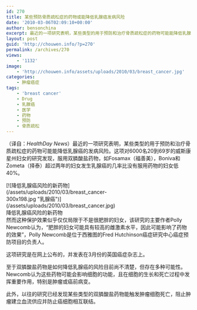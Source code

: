 ```yaml
---
id: 270
title: 某些预防骨质疏松症的药物或能降低乳腺癌发病风险
date: '2010-03-06T02:09:10+00:00'
author: bensonchina
excerpt: 最近的一项研究表明，某些类型的用于预防和治疗骨质疏松症的药物可能能降低乳腺癌的发病风险。这项对6000名20到69岁的威斯康星州妇女的研究发现，服用双膦酸盐药物，如Fosamax（福善美），Boniva和Zometa（择泰）超过两年的妇女发生乳腺癌的几率比没有服用药物的妇女低40%。但遗憾的是这种保护效果似乎不适用于肥胖的妇女，该研究的主要负责人认为这可能与肥胖妇女具有较高的雌激素水平有关，且这种类型的药物的降低乳腺癌发病风险的机制尚不清楚。
layout: post
guid: 'http://chouwen.info/?p=270'
permalink: /archives/270
views:
    - '1132'
image:
    - 'http://chouwen.info/assets/uploads/2010/03/breast_cancer.jpg'
categories:
    - 肿瘤癌症
tags:
    - 'breast cancer'
    - Drug
    - 乳腺癌
    - 医学
    - 药物
    - 预防
    - 骨质疏松
---
```


（译自：*HealthDay News*）最近的一项研究表明，某些类型的用于预防和治疗骨质疏松症的药物可能能降低乳腺癌的发病风险。这项对6000名20到69岁的威斯康星州妇女的研究发现，服用双膦酸盐药物，如Fosamax（福善美），Boniva和Zometa（择泰）超过两年的妇女发生乳腺癌的几率比没有服用药物的妇女低40%。

<div class="wp-caption aligncenter" id="attachment_273" style="width: 310px">[![降低乳腺癌风险的新药物](/assets/uploads/2010/03/breast_cancer-300x198.jpg "乳腺癌")](/assets/uploads/2010/03/breast_cancer.jpg)降低乳腺癌风险的新药物

</div>然而这种保护效果似乎仅仅局限于不是很肥胖的妇女，该研究的主要作者Polly Newcomb认为，“肥胖的妇女可能具有较高的雌激素水平，因此可能影响了药物的效果”，Polly Newcomb是位于西雅图的Fred Hutchinson癌症研究中心癌症预防项目的负责人。

这项研究是在网上公布的，并发表在3月份的英国癌症杂志上。

至于双膦酸盐药物是如何降低乳腺癌的风险目前尚不清楚，但存在多种可能性。Newcomb认为这些药物可能会影响细胞的功能，且在细胞的生长和死亡过程中发挥重要作用，特别是肿瘤或癌前病变。

此外，以往的研究已经发现某些类型的双膦酸盐药物能触发肿瘤细胞死亡，阻止肿瘤建立血流供应并防止癌细胞相互联结。